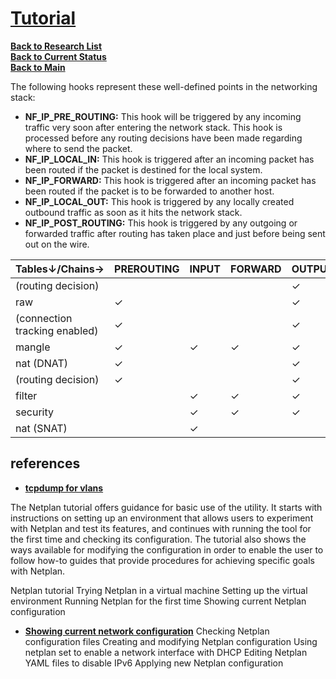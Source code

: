 # **[Tutorial](https://netplan.readthedocs.io/en/stable/tutorial/)**


**[Back to Research List](../../../../../../research_list.md)**\
**[Back to Current Status](../../../../../../../development/status/weekly/current_status.md)**\
**[Back to Main](../../../../../../../README.md)**

The following hooks represent these well-defined points in the networking stack:

- **NF_IP_PRE_ROUTING:** This hook will be triggered by any incoming traffic very soon after entering the network stack. This hook is processed before any routing decisions have been made regarding where to send the packet.
- **NF_IP_LOCAL_IN:** This hook is triggered after an incoming packet has been routed if the packet is destined for the local system.
- **NF_IP_FORWARD:** This hook is triggered after an incoming packet has been routed if the packet is to be forwarded to another host.
- **NF_IP_LOCAL_OUT:** This hook is triggered by any locally created outbound traffic as soon as it hits the network stack.
- **NF_IP_POST_ROUTING:** This hook is triggered by any outgoing or forwarded traffic after routing has taken place and just before being sent out on the wire.

| Tables↓/Chains→               | PREROUTING | INPUT | FORWARD | OUTPUT | POSTROUTING |
|-------------------------------|------------|-------|---------|--------|-------------|
| (routing decision)            |            |       |         | ✓      |             |
| raw                           | ✓          |       |         | ✓      |             |
| (connection tracking enabled) | ✓          |       |         | ✓      |             |
| mangle                        | ✓          | ✓     | ✓       | ✓      | ✓           |
| nat (DNAT)                    | ✓          |       |         | ✓      |             |
| (routing decision)            | ✓          |       |         | ✓      |             |
| filter                        |            | ✓     | ✓       | ✓      |             |
| security                      |            | ✓     | ✓       | ✓      |             |
| nat (SNAT)                    |            | ✓     |         |        | ✓           |


## references

- **[tcpdump for vlans](https://access.redhat.com/solutions/2630851#:~:text=You%20can%20verify%20the%20incoming,To%20capture%20the%20issue%20live.)**

The Netplan tutorial offers guidance for basic use of the utility. It starts with instructions on setting up an environment that allows users to experiment with Netplan and test its features, and continues with running the tool for the first time and checking its configuration. The tutorial also shows the ways available for modifying the configuration in order to enable the user to follow how-to guides that provide procedures for achieving specific goals with Netplan.

Netplan tutorial
Trying Netplan in a virtual machine
Setting up the virtual environment
Running Netplan for the first time
Showing current Netplan configuration
- **[Showing current network configuration](https://netplan.readthedocs.io/en/stable/netplan-tutorial/#showing-current-network-configuration)**
Checking Netplan configuration files
Creating and modifying Netplan configuration
Using netplan set to enable a network interface with DHCP
Editing Netplan YAML files to disable IPv6
Applying new Netplan configuration
